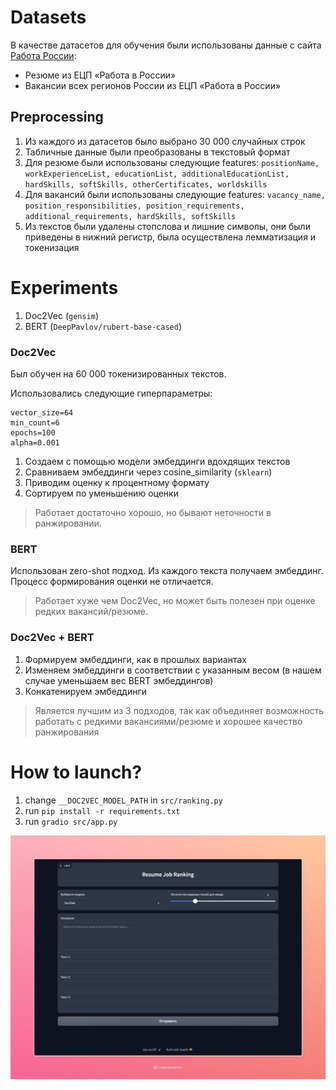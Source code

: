 # Datasets

В качестве датасетов для обучения были использованы данные с сайта [Работа России](https://trudvsem.ru/opendata/datasets):
- Резюме из ЕЦП «Работа в России»
- Вакансии всех регионов России из ЕЦП «Работа в России»

## Preprocessing

1. Из каждого из датасетов было выбрано 30 000 случайных строк
2. Табличные данные были преобразованы в текстовый формат
3. Для резюме были использованы следующие features: `positionName, workExperienceList, educationList, additionalEducationList, hardSkills, softSkills, otherCertificates, worldskills`
4. Для вакансий были использованы следующие features: `vacancy_name, position_responsibilities, position_requirements, additional_requirements, hardSkills, softSkills`
5. Из текстов были удалены стопслова и лишние символы, они были приведены в нижний регистр, была осуществлена лемматизация и токенизация

# Experiments

1. Doc2Vec (`gensim`)
2. BERT (`DeepPavlov/rubert-base-cased`)

### Doc2Vec

Был обучен на 60 000 токенизированных текстов.

Использовались следующие гиперпараметры:
```
vector_size=64
min_count=6
epochs=100
alpha=0.001
```

1. Создаем с помощью модели эмбеддинги вдохдящих текстов
2. Сравниваем эмбеддинги через cosine_similarity (`sklearn`)
3. Приводим оценку к процентному формату
4. Сортируем по уменьшению оценки

> Работает достаточно хорошо, но бывают неточности в ранжировании.

### BERT

Использован zero-shot подход. Из каждого текста получаем эмбеддинг. Процесс формирования оценки не отличается.

> Работает хуже чем Doc2Vec, но может быть полезен при оценке редких вакансий/резюме.

### Doc2Vec + BERT

1. Формируем эмбеддинги, как в прошлых вариантах
2. Изменяем эмбеддинги в соответствии с указанным весом (в нашем случае уменьшаем вес BERT эмбеддингов)
3. Конкатенируем эмбеддинги

> Является лучшим из 3 подходов, так как объединяет возможность работать с редкими вакансиями/резюме и хорошее качество ранжирования 

# How to launch?
1. change  `__DOC2VEC_MODEL_PATH` in `src/ranking.py`
2. run `pip install -r requirements.txt`
3. run `gradio src/app.py`

![Empty UI](img/gradio_ui.png)
